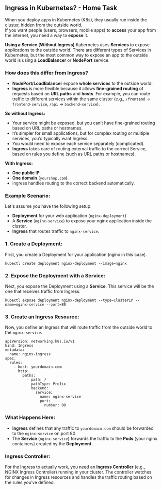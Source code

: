 ## ****Ingress** in Kubernetes?** - Home Task

When you deploy apps in Kubernetes (K8s), they usually run inside the cluster, hidden from the outside world.  
If you want people (users, browsers, mobile apps) to **access** your app from the internet, you need a way to **expose** it.

**Using a Service (Without Ingress)**
Kubernetes uses **Services** to expose applications to the outside world. There are different types of Services in Kubernetes, but the most common way to expose an app to the outside world is using a **LoadBalancer** or **NodePort** service.

### **How does this differ from Ingress?**

-   **NodePort/LoadBalancer** expose **whole services** to the outside world.
-   **Ingress** is more flexible because it allows **fine-grained routing** of requests based on **URL paths** and **hosts**. For example, you can route traffic to different services within the same cluster (e.g., `/frontend` -> `frontend-service`, `/api` -> `backend-service`).
    

**So without Ingress:**
-   Your service might be exposed, but you can’t have fine-grained routing based on URL paths or hostnames.
-   It’s simpler for small applications, but for complex routing or multiple services, you’d typically want Ingress.
-   You would need to expose each service separately (complicated).
- **Ingress** takes care of routing external traffic to the correct Service, based on rules you define (such as URL paths or hostnames).
    
**With Ingress:**
-   **One public IP**.
-   **One domain** (`yourshop.com`).
-   Ingress handles routing to the correct backend automatically.

### Example Scenario:
Let's assume you have the following setup:
-   **Deployment** for your web application (`nginx-deployment`)
-   A **Service** (`nginx-service`) to expose your nginx application inside the cluster.
-   **Ingress** that routes traffic to `nginx-service`.
    
### 1. **Create a Deployment**:
First, you create a Deployment for your application (nginx in this case).

    kubectl create deployment nginx-deployment --image=nginx

### 2. **Expose the Deployment with a Service**:
Next, you expose the Deployment using a **Service**. This service will be the one that receives traffic from Ingress.

    kubectl expose deployment nginx-deployment --type=ClusterIP --name=nginx-service --port=80

### 3. **Create an Ingress Resource**:
Now, you define an Ingress that will route traffic from the outside world to the `nginx-service`.

    apiVersion: networking.k8s.io/v1
    kind: Ingress
    metadata:
      name: nginx-ingress
    spec:
      rules:
        - host: yourdomain.com
          http:
            paths:
              - path: /
                pathType: Prefix
                backend:
                  service:
                    name: nginx-service
                    port:
                      number: 80


### What Happens Here:
-   **Ingress** defines that any traffic to `yourdomain.com` should be forwarded to the `nginx-service` on port 80.
-   The **Service** (`nginx-service`) forwards the traffic to the **Pods** (your nginx containers) created by the **Deployment**.
    

### **Ingress Controller**:
For the Ingress to actually work, you need an **Ingress Controller** (e.g., NGINX Ingress Controller) running in your cluster. The controller watches for changes in Ingress resources and handles the traffic routing based on the rules you've defined.